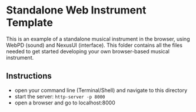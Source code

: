 # Standalone Web Instrument Template

This is an example of a standalone musical instrument in the browser, using WebPD (sound) and NexusUI (interface). This folder contains all the files needed to get started developing your own browser-based musical instrument.


Instructions
--------------

- open your command line (Terminal/Shell) and navigate to this directory
- start the server:  `http-server -p 8000`
- open a browser and go to localhost:8000

